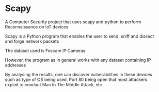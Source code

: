 # Scapy
A Computer Security project that uses scapy and python to perform Reconnaissance on IoT devices

Scapy is a Python program that enables the user to send, sniff and dissect and forge network packets

The dataset used is Foscam IP Cameras

However, the program as in general works with any dataset containing IP addresses 

By analysing the results, one can discover vulnerabilities in these devices such as type of OS being used, Port 80 being open that 
most attackers exploit to conduct Man In The Middle Attack, etc.
